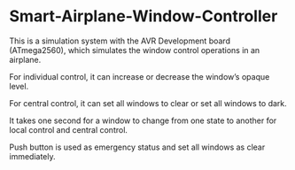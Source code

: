 # Smart-Airplane-Window-Controller

This is a simulation system with the AVR Development board (ATmega2560), which simulates the window control operations in an airplane.

For individual control, it can increase or decrease the window’s opaque level. 

For central control, it can set all windows to clear or set all windows to dark.

It takes one second for a window to change from one state to another for local control and central control.

Push button is used as emergency status and set all windows as clear immediately.
